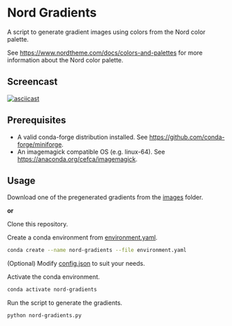 # Nord Gradients

A script to generate gradient images using colors from the Nord color palette.

See https://www.nordtheme.com/docs/colors-and-palettes for more information about the Nord color palette.

## Screencast

[![asciicast](https://asciinema.org/a/RsBvyRrXxvjwa0oFwjRd15Xuy.svg)](https://asciinema.org/a/RsBvyRrXxvjwa0oFwjRd15Xuy)

## Prerequisites

- A valid conda-forge distribution installed. See https://github.com/conda-forge/miniforge.
- An imagemagick compatible OS (e.g. linux-64). See https://anaconda.org/cefca/imagemagick.

## Usage

Download one of the pregenerated gradients from the [images](./images) folder.

**or**

Clone this repository.

Create a conda environment from [environment.yaml](./environment.yaml).

```sh
conda create --name nord-gradients --file environment.yaml
```

(Optional) Modify [config.json](./config.json) to suit your needs.

Activate the conda environment.

```sh
conda activate nord-gradients
```

Run the script to generate the gradients.

```sh
python nord-gradients.py
```
